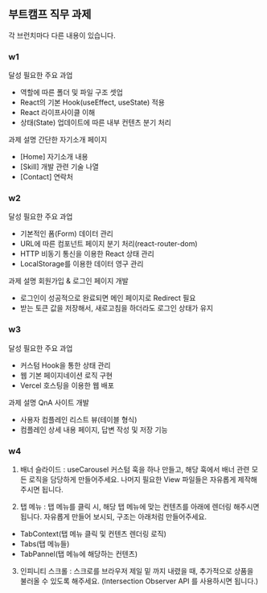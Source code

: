 ## 부트캠프 직무 과제
각 브런치마다 다른 내용이 있습니다.

### w1

달성 필요한 주요 과업
- 역할에 따른 폴더 및 파일 구조 셋업
- React의 기본 Hook(useEffect, useState) 적용
- React 라이프사이클 이해
- 상태(State) 업데이트에 따른 내부 컨텐츠 분기 처리

과제 설명
간단한 자기소개 페이지
- [Home] 자기소개 내용
- [Skill] 개발 관련 기술 나열
- [Contact] 연락처

### w2

달성 필요한 주요 과업
- 기본적인 폼(Form) 데이터 관리
- URL에 따른 컴포넌트 페이지 분기 처리(react-router-dom)
- HTTP 비동기 통신을 이용한 React 상태 관리
- LocalStorage를 이용한 데이터 영구 관리

과제 설명
회원가입 & 로그인 페이지 개발
- 로그인이 성공적으로 완료되면 메인 페이지로 Redirect 필요
- 받는 토큰 값을 저장해서, 새로고침을 하더라도 로그인 상태가 유지

### w3

달성 필요한 주요 과업
- 커스텀 Hook을 통한 상태 관리
- 웹 기본 페이지네이션 로직 구현
- Vercel 호스팅을 이용한 웹 배포

과제 설명
QnA 사이트 개발
- 사용자 컴플레인 리스트 뷰(테이블 형식)
- 컴플레인 상세 내용 페이지, 답변 작성 및 저장 기능

### w4

1) 배너 슬라이드
: useCarousel 커스텀 훅을 하나 만들고, 해당 훅에서 배너 관련 모든 로직을 담당하게 만들어주세요. 나머지 필요한 View 파일들은 자유롭게 제작해주시면 됩니다.

2) 탭 메뉴
: 탭 메뉴를 클릭 시, 해당 탭 메뉴에 맞는 컨텐츠를 아래에 렌더링 해주시면 됩니다. 자유롭게 만들어 보시되, 구조는 아래처럼 만들어주세요.
- TabContext(탭 메뉴 클릭 및 컨텐츠 렌더링 로직)
- Tabs(탭 메뉴들)
- TabPannel(탭 메뉴에 해당하는 컨텐츠)

3) 인피니티 스크롤
: 스크로를 브라우저 제일 밑 까지 내렸을 때, 추가적으로 상품을 불러올 수 있도록 해주세요. 
(Intersection Observer API 를 사용하시면 됩니다.)
